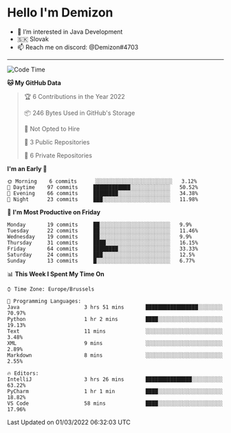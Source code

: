 # Hello I'm Demizon
- 👀 I’m interested in Java Development
- 🇸🇰 Slovak
- 📫 Reach me on discord: @Demizon#4703
<hr>

<!--START_SECTION:waka-->
![Code Time](http://img.shields.io/badge/Code%20Time-228%20hrs%201%20min-blue)

**🐱 My GitHub Data** 

> 🏆 6 Contributions in the Year 2022
 > 
> 📦 246 Bytes Used in GitHub's Storage 
 > 
> 🚫 Not Opted to Hire
 > 
> 📜 3 Public Repositories 
 > 
> 🔑 6 Private Repositories  
 > 
**I'm an Early 🐤** 

```text
🌞 Morning    6 commits      ░░░░░░░░░░░░░░░░░░░░░░░░░   3.12% 
🌆 Daytime    97 commits     ████████████░░░░░░░░░░░░░   50.52% 
🌃 Evening    66 commits     ████████░░░░░░░░░░░░░░░░░   34.38% 
🌙 Night      23 commits     ███░░░░░░░░░░░░░░░░░░░░░░   11.98%

```
📅 **I'm Most Productive on Friday** 

```text
Monday       19 commits     ██░░░░░░░░░░░░░░░░░░░░░░░   9.9% 
Tuesday      22 commits     ██░░░░░░░░░░░░░░░░░░░░░░░   11.46% 
Wednesday    19 commits     ██░░░░░░░░░░░░░░░░░░░░░░░   9.9% 
Thursday     31 commits     ████░░░░░░░░░░░░░░░░░░░░░   16.15% 
Friday       64 commits     ████████░░░░░░░░░░░░░░░░░   33.33% 
Saturday     24 commits     ███░░░░░░░░░░░░░░░░░░░░░░   12.5% 
Sunday       13 commits     █░░░░░░░░░░░░░░░░░░░░░░░░   6.77%

```


📊 **This Week I Spent My Time On** 

```text
⌚︎ Time Zone: Europe/Brussels

💬 Programming Languages: 
Java                     3 hrs 51 mins       █████████████████░░░░░░░░   70.97% 
Python                   1 hr 2 mins         ████░░░░░░░░░░░░░░░░░░░░░   19.13% 
Text                     11 mins             ░░░░░░░░░░░░░░░░░░░░░░░░░   3.48% 
XML                      9 mins              ░░░░░░░░░░░░░░░░░░░░░░░░░   2.89% 
Markdown                 8 mins              ░░░░░░░░░░░░░░░░░░░░░░░░░   2.55%

🔥 Editors: 
IntelliJ                 3 hrs 26 mins       ███████████████░░░░░░░░░░   63.22% 
PyCharm                  1 hr 1 min          ████░░░░░░░░░░░░░░░░░░░░░   18.82% 
VS Code                  58 mins             ████░░░░░░░░░░░░░░░░░░░░░   17.96%

```


 Last Updated on 01/03/2022 06:32:03 UTC
<!--END_SECTION:waka-->
